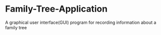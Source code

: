 # Family-Tree-Application
A graphical user interface(GUI) program for recording information about a family tree
